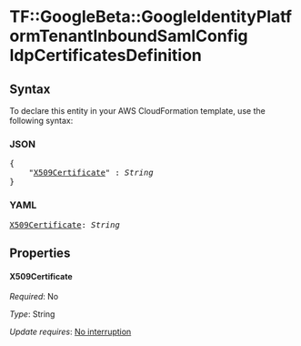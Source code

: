 # TF::GoogleBeta::GoogleIdentityPlatformTenantInboundSamlConfig IdpCertificatesDefinition

## Syntax

To declare this entity in your AWS CloudFormation template, use the following syntax:

### JSON

<pre>
{
    "<a href="#x509certificate" title="X509Certificate">X509Certificate</a>" : <i>String</i>
}
</pre>

### YAML

<pre>
<a href="#x509certificate" title="X509Certificate">X509Certificate</a>: <i>String</i>
</pre>

## Properties

#### X509Certificate

_Required_: No

_Type_: String

_Update requires_: [No interruption](https://docs.aws.amazon.com/AWSCloudFormation/latest/UserGuide/using-cfn-updating-stacks-update-behaviors.html#update-no-interrupt)

